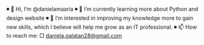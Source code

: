 ◾ 👋 Hi, I’m @danielamaaria 
◾ 🌱 I’m currently learning more about Python and design website
◾ 👀 I’m interested in improving my knowledge more to gain new skills, which I believe will
help me grow as an IT professional.
◾ 📫 How to reach me: 
    □ daniela.galatan28@gmail.com

<!---
danielamaaria/danielamaaria is a ✨ special ✨ repository because its `README.md` (this file) appears on your GitHub profile.
You can click the Preview link to take a look at your changes.
--->

